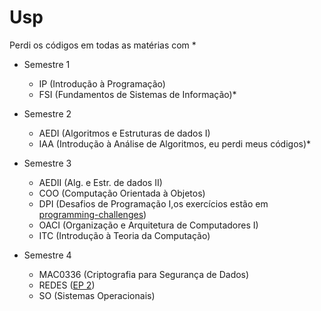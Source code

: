 # Usp

Perdi os códigos em todas as matérias com \* 

* Semestre 1
    * IP (Introdução à Programação)
    * FSI (Fundamentos de Sistemas de Informação)*

* Semestre 2
    * AEDI (Algoritmos e Estruturas de dados I)
    * IAA (Introdução à Análise de Algoritmos, eu perdi meus códigos)\*

* Semestre 3
    * AEDII (Alg. e Estr. de dados II)
    * COO (Computação Orientada à Objetos)
    * DPI (Desafios de Programação I,os exercícios estão em [programming-challenges](https://github.com/HTsuyoshi/programming-challenges))
    * OACI (Organização e Arquitetura de Computadores I)
    * ITC (Introdução à Teoria da Computação)

* Semestre 4
    * MAC0336 (Criptografia para Segurança de Dados)
    * REDES ([EP 2](https://github.com/HTsuyoshi/redes-ep2-typerace))
    * SO (Sistemas Operacionais)
